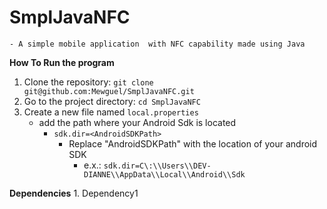 # SmplJavaNFC

    - A simple mobile application  with NFC capability made using Java

__How To Run the program__
   1. Clone the repository: `git clone git@github.com:Mewguel/SmplJavaNFC.git`
   2. Go to the project directory: `cd SmplJavaNFC`
   3. Create a new file named `local.properties`
       - add the path where your Android Sdk is located
           - `sdk.dir=<AndroidSDKPath>`
               - Replace "AndroidSDKPath" with the location of your android SDK
                   - e.x.: `sdk.dir=C\:\\Users\\DEV-DIANNE\\AppData\\Local\\Android\\Sdk`

__Dependencies__
    1. Dependency1
